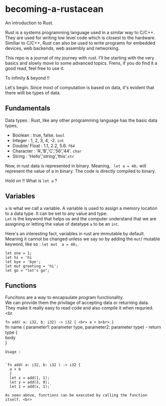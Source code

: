 # becoming-a-rustacean
An introduction to Rust.

Rust is a systems programming language used in a similar way to C/C++. They are used for writing low level code which is closest to the hardware. Similiar to C/C++, Rust can also be used to write programs for embedded devices, web backends, web assembly and networking.

This repo is a journal of my journey with rust. I'll be starting with the very basics and slowly move to some advanced topics. Frens, if you do find it a good read, feel free to use it.

To infinity & beyond !!

Let's begin.
Since most of computation is based on data, it's evident that there willl be types of data.

## Fundamentals

Data types :
 Rust, like any other programming language has the basic data types, 
 - Boolean :        true, false.            `bool`
 - Integer :        1, 2, 3, 4, -2.         `int`
 - Double/ Float :  1.1, 2.2, 5.6.          `f64`
 - Character :      'A','B','C','56','44'.  `char`
 - String :         'Hello','string','this'.`str`
 
 Now, in rust data is represented in binary. Meaning,
  ` let a = 40;` will represent the value of a in binary.
  The code is directly compiled to binary.
  
  
  Hold on !! What is `let a` ?
  
  ## Variables 
  
  `a` is what we call a variable. A variable is used to assign a memory location to a data type.
  It can be set to any value and type.<br>
  `Let` is the keyword that helps us and the computer understand that we are assigning or letting the
  value of datatype `a` to be an `int`.<br>
  
  Here's an interesting fact, variables in rust are immutable by default. <br>
  Meaning it cannot be changed unless we say so by adding the `mut`/ mutable keyword, like so : `let mut 
  a = 40;`.<br>
  
  `let one = 1;` <br>
  `let hi = 'hi` <br>
  `let bye = 'bye';` <br>
  `let mut greeting = 'hi';` <br>
  `let go = "let's go";` <br>
  
  
  ## Functions
  
   Funcitons are a way to encapsulate program functionality. <br>
   We can provide them the privilage of accepting data or returning data.<br>
   They make it really easy to read code and also compile it when requried. <br.
   
   
   `fn add( a: i32, b: i32) -> i32 { <br>
    a + b<br>
    }`<br>
    fn name ( parameter1: parameter type, parameter2: parameter type) - return type { <br> body <br> }
    <br>
    
    Usage :
    
    
    `fn add( a: i32, b: i32 ) -> i32 {
      a + b 
      } 
      let x = add(1, 1); 
      let y = add(3, 0); 
      let z = add(x, 1);`
      
    As seen above, functions can be executed by calling the function itself. <br>
    
  
  
 
  
  
